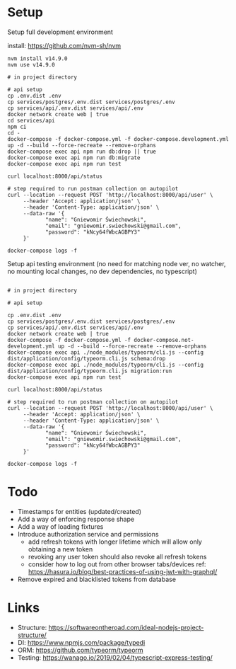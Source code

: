 # Setup

Setup full development environment

install: https://github.com/nvm-sh/nvm

```shell script
nvm install v14.9.0
nvm use v14.9.0

# in project directory

# api setup
cp .env.dist .env
cp services/postgres/.env.dist services/postgres/.env
cp services/api/.env.dist services/api/.env
docker network create web | true
cd services/api
npm ci
cd -
docker-compose -f docker-compose.yml -f docker-compose.development.yml up -d --build --force-recreate --remove-orphans
docker-compose exec api npm run db:drop || true
docker-compose exec api npm run db:migrate
docker-compose exec api npm run test

curl localhost:8000/api/status

# step required to run postman collection on autopilot
curl --location --request POST 'http://localhost:8000/api/user' \
     --header 'Accept: application/json' \
     --header 'Content-Type: application/json' \
     --data-raw '{
            "name": "Gniewomir Świechowski",
            "email": "gniewomir.swiechowski@gmail.com",
            "password": "kNcy64fWbcAGBPY3"
     }'

docker-compose logs -f
```

Setup api testing environment (no need for matching node ver, no watcher, no mounting local changes, no dev dependencies, no typescript)
 
```shell script

# in project directory

# api setup

cp .env.dist .env
cp services/postgres/.env.dist services/postgres/.env
cp services/api/.env.dist services/api/.env
docker network create web | true
docker-compose -f docker-compose.yml -f docker-compose.not-development.yml up -d --build --force-recreate --remove-orphans
docker-compose exec api ./node_modules/typeorm/cli.js --config dist/application/config/typeorm.cli.js schema:drop
docker-compose exec api ./node_modules/typeorm/cli.js --config dist/application/config/typeorm.cli.js migration:run
docker-compose exec api npm run test

curl localhost:8000/api/status

# step required to run postman collection on autopilot
curl --location --request POST 'http://localhost:8000/api/user' \
     --header 'Accept: application/json' \
     --header 'Content-Type: application/json' \
     --data-raw '{
            "name": "Gniewomir Świechowski",
            "email": "gniewomir.swiechowski@gmail.com",
            "password": "kNcy64fWbcAGBPY3"
     }'

docker-compose logs -f
```

# Todo
* Timestamps for entities (updated/created)
* Add a way of enforcing response shape
* Add a way of loading fixtures
* Introduce authorization service and permissions 
    * add refresh tokens with longer lifetime which will allow only obtaining a new token
    * revoking any user token should also revoke all refresh tokens
    * consider how to log out from other browser tabs/devices ref: https://hasura.io/blog/best-practices-of-using-jwt-with-graphql/
* Remove expired and blacklisted tokens from database 

# Links
* Structure: https://softwareontheroad.com/ideal-nodejs-project-structure/
* DI: https://www.npmjs.com/package/typedi
* ORM: https://github.com/typeorm/typeorm
* Testing: https://wanago.io/2019/02/04/typescript-express-testing/

